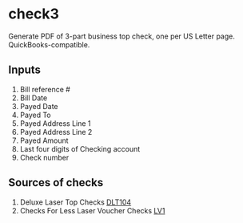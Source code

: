 # check3
Generate PDF of 3-part business top check, one per US Letter page. QuickBooks-compatible.

## Inputs

1.  Bill reference #
2.  Bill Date
3.  Payed Date
4.  Payed To
5.  Payed Address Line 1
6.  Payed Address Line 2
7.  Payed Amount
8.  Last four digits of Checking account
9.  Check number

## Sources of checks

1. Deluxe Laser Top Checks [DLT104](https://www.deluxe.com/shopdeluxe/pd/laser-top-checks-lined/_/A-DLT104)
2. Checks For Less Laser Voucher Checks [LV1](https://www.checksforless.com/catalog/Checks/Default.aspx?Name=LV1&Type=imprint&cp=QB)